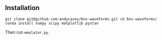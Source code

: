 Installation
------------

``
    git clone git@github.com:andycasey/bns-waveforms.git
    cd bns-waveforms/
    conda install numpy scipy matplotlib pystan
``

Then run `emulator.py`.
